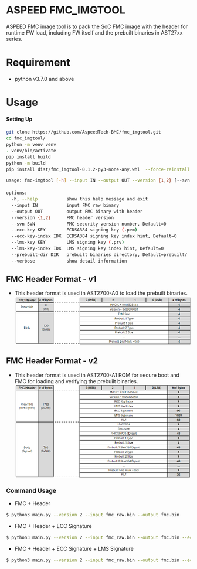 # ASPEED FMC_IMGTOOL

ASPEED FMC image tool is to pack the SoC FMC image with the header for runtime FW load, including FW itself and the prebuilt binaries in AST27xx series.

# Requirement

- python v3.7.0 and above

# Usage

#### Setting Up

```bash
git clone https://github.com/AspeedTech-BMC/fmc_imgtool.git
cd fmc_imgtool/
python -m venv venv
. venv/bin/activate
pip install build
python -m build
pip install dist/fmc_imgtool-0.1.2-py3-none-any.whl  --force-reinstall
```

```bash
usage: fmc-imgtool [-h] --input IN --output OUT --version {1,2} [--svn SVN] [--ecc-key KEY] [--ecc-key-index IDX] [--lms-key KEY] [--lms-key-index IDX] [--prebuilt-dir DIR] [--verbose]

options:
  -h, --help           show this help message and exit
  --input IN           input FMC raw binary
  --output OUT         output FMC binary with header
  --version {1,2}      FMC header version
  --svn SVN            FMC security version number, Default=0
  --ecc-key KEY        ECDSA384 signing key (.pem)
  --ecc-key-index IDX  ECDSA384 signing key index hint, Default=0
  --lms-key KEY        LMS signing key (.prv)
  --lms-key-index IDX  LMS signing key index hint, Default=0
  --prebuilt-dir DIR   prebuilt binaries directory, Default=prebuilt/
  --verbose            show detail information
```

## FMC Header Format - v1

- This header format is used in AST2700-A0 to load the prebuilt binaries.
![Header Format v1](images/hdr_format_v1.png)

## FMC Header Format - v2

- This header format is used in AST2700-A1 ROM for secure boot and FMC for loading and verifying the prebuilt binaries.
![Header Format v2](images/hdr_format_v2.png)

### Command Usage

- FMC + Header
```bash
$ python3 main.py --version 2 --input fmc_raw.bin --output fmc.bin
```

- FMC + Header + ECC Signature
```bash
$ python3 main.py --version 2 --input fmc_raw.bin --output fmc.bin --ecc-key pri.pem --ecc-key-index 0
```

- FMC + Header + ECC Signature + LMS Signature
```bash
$ python3 main.py --version 2 --input fmc_raw.bin --output fmc.bin --ecc-key pri.pem --ecc-key-index 0 --lms-key lms_key.prv --lms-key-index 0​
```